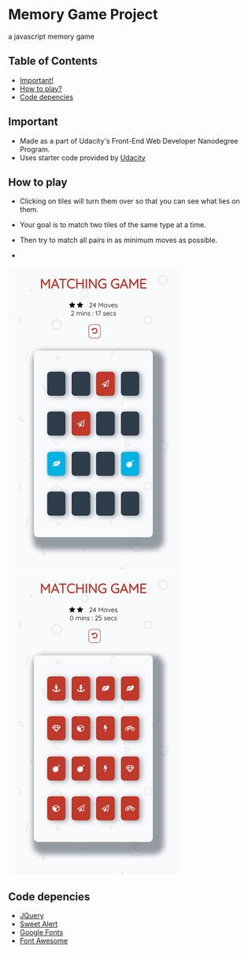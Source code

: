 # Memory Game Project
a javascript memory game

## Table of Contents

* [Important!](#important)
* [How to play?](#how-to-play)
* [Code depencies](#code-depencies)


## Important

- Made as a part of Udacity's Front-End Web Developer Nanodegree Program.
- Uses starter code provided by [Udacity](https://github.com/udacity/fend-project-memory-game) 



## How to play


- Clicking on tiles will turn them over so that you can see what lies on them.
- Your goal is to match two tiles of the same type at a time.
- Then try to match all pairs in as minimum moves as possible.

- 
![demo](./demo.png)
![demo](./demo1.png)

## Code depencies
- [JQuery](https://jquery.com/) 
- [Sweet Alert](https://sweetalert.js.org/guides/) 
- [Google Fonts](https://fonts.google.com/) 
- [Font Awesome](https://fontawesome.com/)
